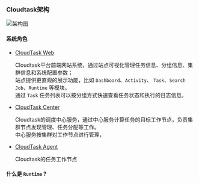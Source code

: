 ### Cloudtask架构

![架构图](_media/cloudtask.png)

#### 系统角色

- [CloudTask Web](https://github.com/cloudtask/cloudtask-web)   
   
   
   Cloudtask平台前端网站系统，通过站点可视化管理任务信息、分组信息、集群信息和系统配置参数；   
   站点提供更直观的展示功能，比如 `Dashboard`、`Activity`、 `Task`、`Search Job`、`Runtime` 等模块。   
   通过 `Task` 任务列表可以按分组方式快速查看任务状态和执行的日志信息。

- [CloudTask Center](https://github.com/cloudtask/cloudtask-center)
   
   
   
   
   Cloudtask的调度中心服务，通过中心服务计算任务的目标工作节点，负责集群节点发现管理、任务分配等工作。   
   中心服务按集群对工作节点进行管理，

   
- [CloudTask Agent](https://github.com/cloudtask/cloudtask-agent)
   
   Cloudtask的任务工作节点

#### 什么是 `Runtime` ?

